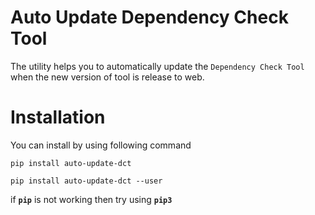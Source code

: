 # Auto Update Dependency Check Tool
The utility helps you to automatically update the `Dependency Check Tool` when the new version of tool is release to web.

# Installation
You can install by using following command
```
pip install auto-update-dct

pip install auto-update-dct --user
```
if **`pip`** is not working then try using **`pip3`**

